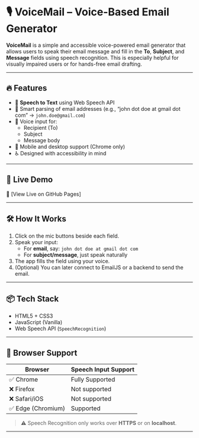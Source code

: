 # 🎙️ VoiceMail – Voice-Based Email Generator

**VoiceMail** is a simple and accessible voice-powered email generator that allows users to speak their email message and fill in the **To**, **Subject**, and **Message** fields using speech recognition. This is especially helpful for visually impaired users or for hands-free email drafting.

---

## 🔥 Features

- 🎤 **Speech to Text** using Web Speech API
- 🧠 Smart parsing of email addresses (e.g., “john dot doe at gmail dot com” → `john.doe@gmail.com`)
- 📝 Voice input for:
  - Recipient (To)
  - Subject
  - Message body
- 📱 Mobile and desktop support (Chrome only)
- ♿ Designed with accessibility in mind

---

## 🚀 Live Demo

🔗 [View Live on GitHub Pages]  

---

## 🛠️ How It Works

1. Click on the mic buttons beside each field.
2. Speak your input:
   - For **email**, say: `john dot doe at gmail dot com`
   - For **subject/message**, just speak naturally
3. The app fills the field using your voice.
4. (Optional) You can later connect to EmailJS or a backend to send the email.

---

## 📦 Tech Stack

- HTML5 + CSS3
- JavaScript (Vanilla)
- Web Speech API (`SpeechRecognition`)

---

## 📱 Browser Support

| Browser       | Speech Input Support |
|---------------|----------------------|
| ✅ Chrome      | Fully Supported       |
| ❌ Firefox     | Not supported         |
| ❌ Safari/iOS  | Not supported         |
| ✅ Edge (Chromium) | Supported          |

> ⚠️ Speech Recognition only works over **HTTPS** or on **localhost**.

---

